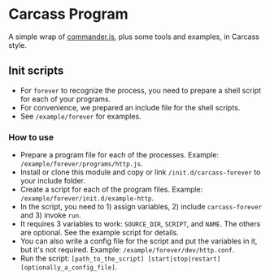# Carcass Program

A simple wrap of [commander.js](https://github.com/visionmedia/commander.js), plus some tools and examples, in Carcass style.

## Init scripts

* For `forever` to recognize the process, you need to prepare a shell script for each of your programs.
* For convenience, we prepared an include file for the shell scripts.
* See `/example/forever` for examples.

### How to use

* Prepare a program file for each of the processes. Example: `/example/forever/programs/http.js`.
* Install or clone this module and copy or link `/init.d/carcass-forever` to your include folder.
* Create a script for each of the program files. Example: `/example/forever/init.d/example-http`.
* In the script, you need to 1) assign variables, 2) include `carcass-forever` and 3) invoke `run`.
* It requires 3 variables to work: `SOURCE_DIR`, `SCRIPT`, and `NAME`. The others are optional. See the example script for details.
* You can also write a config file for the script and put the variables in it, but it's not required. Example: `/example/forever/dev/http.conf`.
* Run the script: `[path_to_the_script] [start|stop|restart] [optionally_a_config_file]`.
